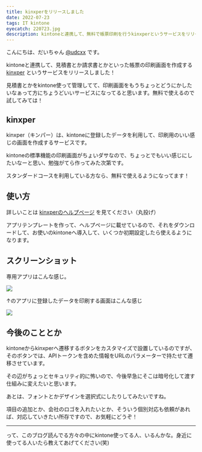 ```yaml
---
title: kinxperをリリースしました
date: 2022-07-23
tags: IT kintone
eyecatch: 220723.jpg
description: kintoneと連携して、無料で帳票印刷を行うkinxperというサービスをリリースしました！
---
```


こんにちは、だいちゃん [@udcxx](https://twitter.com/udc_xx) です。

kintoneと連携して、見積書とか請求書とかといった帳票の印刷画面を作成する [kinxper](https://app.udcxx.me/kinxper/) というサービスをリリースしました！

見積書とかをkintone使って管理してて、印刷画面をもうちょっとどうにかしたいなぁって方にちょうどいいサービスになってると思います。無料で使えるので試してみては！

## kinxper

kinxper（キンパー）は、kintoneに登録したデータを利用して、印刷用のいい感じの画面を作成するサービスです。

kintoneの標準機能の印刷画面がちょいダサなので、ちょっとでもいい感じにしたいなーと思い、勉強がてら作ってみた次第です。

スタンダードコースを利用している方なら、無料で使えるようになってます！

## 使い方

詳しいことは [kinxperのヘルプページ](https://app.udcxx.me/kinxper/help/) を見てください（丸投げ）

アプリテンプレートを作って、ヘルプページに載せているので、それをダウンロードして、お使いのkintoneへ導入して、いくつか初期設定したら使えるようになります。

## スクリーンショット

専用アプリはこんな感じ。

![](/images/220723_2.jpg)

↑のアプリに登録したデータを印刷する画面はこんな感じ

![](/images/220723_3.jpg)

## 今後のこととか

kintoneからkinxperへ遷移するボタンをカスタマイズで設置しているのですが、そのボタンでは、APIトークンを含めた情報をURLのパラメーターで持たせて遷移させています。

その辺がちょっとセキュリティ的に怖いので、今後早急にそこは暗号化して渡す仕組みに変えたいと思います。

あとは、フォントとかデザインを選択式にしたりしてみたいですね。

項目の追加とか、会社のロゴを入れたいとか、そういう個別対応も依頼があれば、対応していきたい所存ですので、お気軽にどうぞ！

---

って、このブログ読んでる方々の中にkintone使ってる人、いるんかな。身近に使ってる人いたら教えてあげてください(笑)
